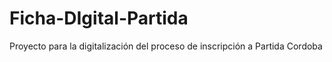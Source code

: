 # Ficha-DIgital-Partida

Proyecto para la digitalización del proceso de inscripción a Partida Cordoba

